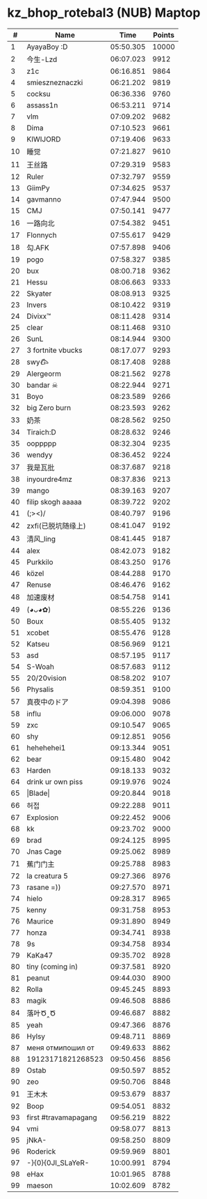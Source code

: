 # kz_bhop_rotebal3 (NUB) Maptop

|  # | Name | Time | Points |
|-------------- | -------------- | -------------- | -------------- | 
| 1 | AyayaBoy :D | 05:50.305 | 10000 | 
| 2 | 今生-Lzd | 06:07.023 | 9912 | 
| 3 | z1c | 06:16.851 | 9864 | 
| 4 | smieszneznaczki | 06:21.202 | 9819 | 
| 5 | cocksu | 06:36.336 | 9760 | 
| 6 | assass1n | 06:53.211 | 9714 | 
| 7 | vlm | 07:09.202 | 9682 | 
| 8 | Dima | 07:10.523 | 9661 | 
| 9 | KIWIJORD | 07:19.406 | 9633 | 
| 10 | 睡觉 | 07:21.827 | 9610 | 
| 11 | 王丝路 | 07:29.319 | 9583 | 
| 12 | Ruler | 07:32.797 | 9559 | 
| 13 | GiimPy | 07:34.625 | 9537 | 
| 14 | gavmanno | 07:47.944 | 9500 | 
| 15 | CMJ | 07:50.141 | 9477 | 
| 16 | 一路向北 | 07:54.382 | 9451 | 
| 17 | Flonnych | 07:55.617 | 9429 | 
| 18 | 勾.AFK | 07:57.898 | 9406 | 
| 19 | pogo | 07:58.327 | 9385 | 
| 20 | bux | 08:00.718 | 9362 | 
| 21 | Hessu | 08:06.663 | 9333 | 
| 22 | Skyater | 08:08.913 | 9325 | 
| 23 | Invers | 08:10.422 | 9319 | 
| 24 | Divixx™ | 08:11.428 | 9314 | 
| 25 | clear | 08:11.468 | 9310 | 
| 26 | SunL | 08:14.944 | 9300 | 
| 27 | 3 fortnite vbucks | 08:17.077 | 9293 | 
| 28 | swy𐂃 | 08:17.408 | 9288 | 
| 29 | Alergeorm | 08:21.562 | 9278 | 
| 30 | bandar ☠ | 08:22.944 | 9271 | 
| 31 | Boyo | 08:23.589 | 9266 | 
| 32 | big Zero burn | 08:23.593 | 9262 | 
| 33 | 奶茶 | 08:28.562 | 9250 | 
| 34 | Tiraich:D | 08:28.632 | 9246 | 
| 35 | ooppppp | 08:32.304 | 9235 | 
| 36 | wendyy | 08:36.452 | 9224 | 
| 37 | 我是瓦批 | 08:37.687 | 9218 | 
| 38 | inyourdre4mz | 08:37.836 | 9213 | 
| 39 | mango | 08:39.163 | 9207 | 
| 40 | filip skogh aaaaa | 08:39.722 | 9202 | 
| 41 | (;><)/ | 08:40.797 | 9196 | 
| 42 | zxfi(已脱坑随缘上) | 08:41.047 | 9192 | 
| 43 | 清风_ling | 08:41.445 | 9187 | 
| 44 | alex | 08:42.073 | 9182 | 
| 45 | Purkkilo | 08:43.250 | 9176 | 
| 46 | közel | 08:44.288 | 9170 | 
| 47 | Renuse | 08:46.476 | 9162 | 
| 48 | 加速废材 | 08:54.758 | 9141 | 
| 49 | (◕ᴗ◕✿) | 08:55.226 | 9136 | 
| 50 | Boux | 08:55.405 | 9132 | 
| 51 | xcobet | 08:55.476 | 9128 | 
| 52 | Katseu | 08:56.969 | 9121 | 
| 53 | asd | 08:57.195 | 9117 | 
| 54 | S-Woah | 08:57.683 | 9112 | 
| 55 | 20/20vision | 08:58.202 | 9107 | 
| 56 | Physalis | 08:59.351 | 9100 | 
| 57 | 真夜中のドア | 09:04.398 | 9086 | 
| 58 | influ | 09:06.000 | 9078 | 
| 59 | zxc | 09:10.547 | 9065 | 
| 60 | shy | 09:12.851 | 9056 | 
| 61 | hehehehei1 | 09:13.344 | 9051 | 
| 62 | bear | 09:15.480 | 9042 | 
| 63 | Harden | 09:18.133 | 9032 | 
| 64 | drink ur own piss | 09:19.976 | 9024 | 
| 65 | \|Blade\| | 09:20.844 | 9018 | 
| 66 | 허접 | 09:22.288 | 9011 | 
| 67 | Explosion | 09:22.452 | 9006 | 
| 68 | kk | 09:23.702 | 9000 | 
| 69 | brad | 09:24.125 | 8995 | 
| 70 | Jnas Cage | 09:25.062 | 8989 | 
| 71 | 蕉门门主 | 09:25.788 | 8983 | 
| 72 | la creatura 5 | 09:27.366 | 8976 | 
| 73 | rasane =)) | 09:27.570 | 8971 | 
| 74 | hielo | 09:28.317 | 8965 | 
| 75 | kenny | 09:31.758 | 8953 | 
| 76 | Maurice | 09:31.890 | 8949 | 
| 77 | honza | 09:34.741 | 8938 | 
| 78 | 9s | 09:34.758 | 8934 | 
| 79 | KaKa47 | 09:35.702 | 8928 | 
| 80 | tiny (coming in) | 09:37.581 | 8920 | 
| 81 | peanut | 09:44.030 | 8900 | 
| 82 | Rolla | 09:45.245 | 8893 | 
| 83 | magik | 09:46.508 | 8886 | 
| 84 | 落叶Ծ‸Ծ | 09:46.687 | 8882 | 
| 85 | yeah | 09:47.366 | 8876 | 
| 86 | Hylsy | 09:48.711 | 8869 | 
| 87 | меня отмипошил от | 09:49.633 | 8862 | 
| 88 | 19123171821268523 | 09:50.456 | 8856 | 
| 89 | Ostab | 09:50.597 | 8852 | 
| 90 | zeo | 09:50.706 | 8848 | 
| 91 | 王木木 | 09:53.679 | 8837 | 
| 92 | Boop | 09:54.051 | 8832 | 
| 93 | first #travamapagang | 09:56.219 | 8822 | 
| 94 | vmi | 09:58.077 | 8813 | 
| 95 | jNkA- | 09:58.250 | 8809 | 
| 96 | Roderick | 09:59.969 | 8801 | 
| 97 | -}{0}{0JI_SLaYeR- | 10:00.991 | 8794 | 
| 98 | eHax | 10:01.965 | 8788 | 
| 99 | maeson | 10:02.609 | 8782 | 

